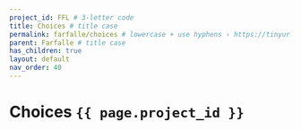 ```yaml
---
project_id: FFL # 3-letter code
title: Choices # title case
permalink: farfalle/choices # lowercase + use hyphens › https://tinyurl.com/27kmc4rb
parent: Farfalle # title case
has_children: true
layout: default
nav_order: 40
---
```



# Choices `{{ page.project_id }}`
